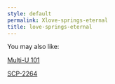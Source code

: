 ```yaml
---
style: default
permalink: Xlove-springs-eternal
title: love-springs-eternal
---
```

You may also like:

[Multi-U 101](http://scp-wiki.net/multi-u-101)

[SCP-2264](http://scp-wiki.net/scp-2264)

